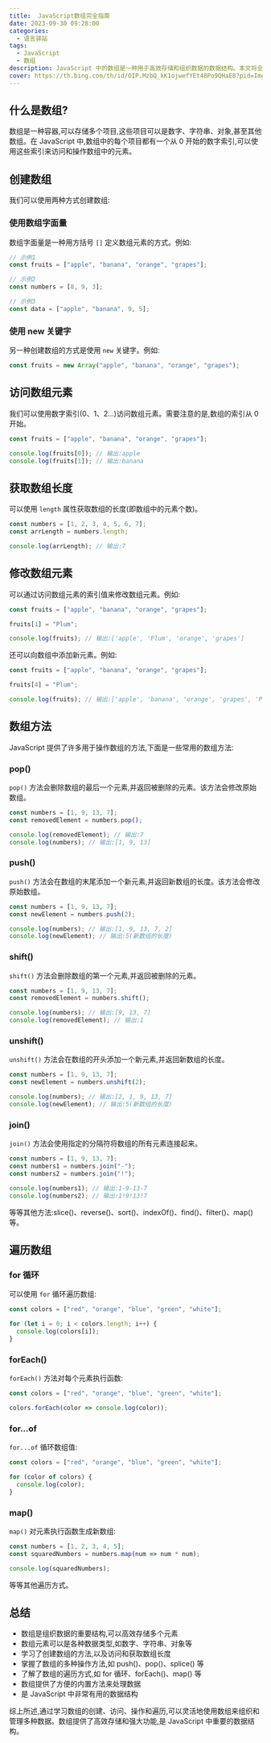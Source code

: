 ```yaml
---
title:  JavaScript数组完全指南
date: 2023-09-30 09:28:00
categories:
  - 语言驿站
tags:
  - JavaScript
  - 数组
description: JavaScript 中的数组是一种用于高效存储和组织数据的数据结构。本文将全面介绍数组的概念、访问和操作数组的方法以及遍历数组的技巧。
cover: https://th.bing.com/th/id/OIP.MzbQ_kK1ojwefYEt48Po9QHaE8?pid=ImgDet&rs=1
---
```


## 什么是数组?

数组是一种容器,可以存储多个项目,这些项目可以是数字、字符串、对象,甚至其他数组。在 JavaScript 中,数组中的每个项目都有一个从 0 开始的数字索引,可以使用这些索引来访问和操作数组中的元素。

## 创建数组

我们可以使用两种方式创建数组:

### 使用数组字面量

数组字面量是一种用方括号 `[]` 定义数组元素的方式。例如:

```js
// 示例1
const fruits = ["apple", "banana", "orange", "grapes"];

// 示例2  
const numbers = [8, 9, 3];

// 示例3
const data = ["apple", "banana", 9, 5];
```

### 使用 new 关键字

另一种创建数组的方式是使用 `new` 关键字。例如:

```js
const fruits = new Array("apple", "banana", "orange", "grapes");
```

## 访问数组元素

我们可以使用数字索引(0、1、2...)访问数组元素。需要注意的是,数组的索引从 0 开始。

```js
const fruits = ["apple", "banana", "orange", "grapes"];

console.log(fruits[0]); // 输出:apple
console.log(fruits[1]); // 输出:banana 
```

## 获取数组长度

可以使用 `length` 属性获取数组的长度(即数组中的元素个数)。

```js
const numbers = [1, 2, 3, 4, 5, 6, 7];
const arrLength = numbers.length;

console.log(arrLength); // 输出:7
```

## 修改数组元素

可以通过访问数组元素的索引值来修改数组元素。例如:

```js
const fruits = ["apple", "banana", "orange", "grapes"];

fruits[1] = "Plum";

console.log(fruits); // 输出:['apple', 'Plum', 'orange', 'grapes']  
```

还可以向数组中添加新元素。例如:

```js
const fruits = ["apple", "banana", "orange", "grapes"];

fruits[4] = "Plum"; 

console.log(fruits); // 输出:['apple', 'banana', 'orange', 'grapes', 'Plum']
```

## 数组方法

JavaScript 提供了许多用于操作数组的方法,下面是一些常用的数组方法:

### pop()

`pop()` 方法会删除数组的最后一个元素,并返回被删除的元素。该方法会修改原始数组。

```js
const numbers = [1, 9, 13, 7];
const removedElement = numbers.pop();

console.log(removedElement); // 输出:7  
console.log(numbers); // 输出:[1, 9, 13]
```

### push()

`push()` 方法会在数组的末尾添加一个新元素,并返回新数组的长度。该方法会修改原始数组。

```js
const numbers = [1, 9, 13, 7]; 
const newElement = numbers.push(2);

console.log(numbers); // 输出:[1, 9, 13, 7, 2]
console.log(newElement); // 输出:5(新数组的长度)
```

### shift()

`shift()` 方法会删除数组的第一个元素,并返回被删除的元素。

```js
const numbers = [1, 9, 13, 7];
const removedElement = numbers.shift();

console.log(numbers); // 输出:[9, 13, 7]  
console.log(removedElement); // 输出:1
```

### unshift() 

`unshift()` 方法会在数组的开头添加一个新元素,并返回新数组的长度。

```js
const numbers = [1, 9, 13, 7];
const newElement = numbers.unshift(2);

console.log(numbers); // 输出:[2, 1, 9, 13, 7]
console.log(newElement); // 输出:5(新数组的长度)  
```

### join()

`join()` 方法会使用指定的分隔符将数组的所有元素连接起来。

```js
const numbers = [1, 9, 13, 7];
const numbers1 = numbers.join("-"); 
const numbers2 = numbers.join("!");

console.log(numbers1); // 输出:1-9-13-7
console.log(numbers2); // 输出:1!9!13!7
```

等等其他方法:slice()、reverse()、sort()、indexOf()、find()、filter()、map()等。

## 遍历数组

### for 循环

可以使用 `for` 循环遍历数组:

```js
const colors = ["red", "orange", "blue", "green", "white"];

for (let i = 0; i < colors.length; i++) {
  console.log(colors[i]); 
}
```

### forEach()

`forEach()` 方法对每个元素执行函数:

```js
const colors = ["red", "orange", "blue", "green", "white"];

colors.forEach(color => console.log(color)); 
```

### for...of 

`for...of` 循环数组值:

```js
const colors = ["red", "orange", "blue", "green", "white"];

for (color of colors) {
  console.log(color);
} 
```

### map()

`map()` 对元素执行函数生成新数组:

```js
const numbers = [1, 2, 3, 4, 5];
const squaredNumbers = numbers.map(num => num * num);

console.log(squaredNumbers);
```

等等其他遍历方式。

## 总结

- 数组是组织数据的重要结构,可以高效存储多个元素
- 数组元素可以是各种数据类型,如数字、字符串、对象等  
- 学习了创建数组的方法,以及访问和获取数组长度
- 掌握了数组的多种操作方法,如 push()、pop()、splice() 等
- 了解了数组的遍历方式,如 for 循环、forEach()、map() 等
- 数组提供了方便的内置方法来处理数据
- 是 JavaScript 中非常有用的数据结构

综上所述,通过学习数组的创建、访问、操作和遍历,可以灵活地使用数组来组织和管理多种数据。数组提供了高效存储和强大功能,是 JavaScript 中重要的数据结构。







